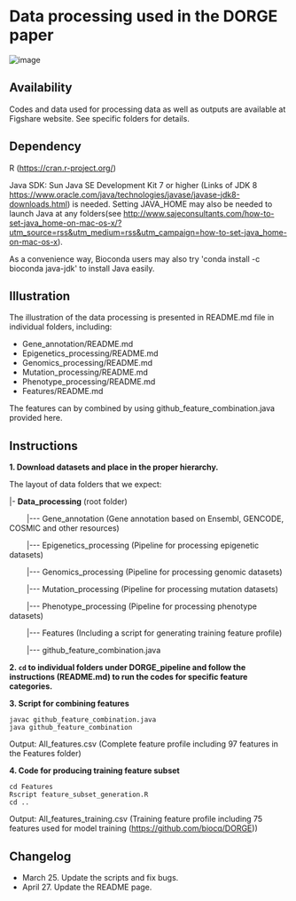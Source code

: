 # Data processing used in the DORGE paper
![image](https://github.com/biocq/DORGE/blob/master/DORGE_logo.svg)


## Availability
Codes and data used for processing data as well as outputs are available at Figshare website. See specific folders for details.

## Dependency

R (https://cran.r-project.org/)

Java SDK: Sun Java SE Development Kit 7 or higher (Links of JDK 8 https://www.oracle.com/java/technologies/javase/javase-jdk8-downloads.html) is needed. Setting JAVA_HOME may also be needed to launch Java at any folders(see http://www.sajeconsultants.com/how-to-set-java_home-on-mac-os-x/?utm_source=rss&utm_medium=rss&utm_campaign=how-to-set-java_home-on-mac-os-x).

As a convenience way, Bioconda users may also try 'conda install -c bioconda java-jdk' to install Java easily.


## Illustration
The illustration of the data processing is presented in README.md file in individual folders, including:

*  Gene_annotation/README.md
*  Epigenetics_processing/README.md
*  Genomics_processing/README.md
*  Mutation_processing/README.md
*  Phenotype_processing/README.md
*  Features/README.md


The features can by combined by using github_feature_combination.java provided here.

## Instructions

**1. Download datasets and place in the proper hierarchy.**

The layout of data folders that we expect:

|- **Data_processing** (root folder)

&nbsp;&nbsp;&nbsp;&nbsp;&nbsp;&nbsp;&nbsp;&nbsp;|--- Gene_annotation (Gene annotation based on Ensembl, GENCODE, COSMIC and other resources)

&nbsp;&nbsp;&nbsp;&nbsp;&nbsp;&nbsp;&nbsp;&nbsp;|--- Epigenetics_processing (Pipeline for processing epigenetic datasets)

&nbsp;&nbsp;&nbsp;&nbsp;&nbsp;&nbsp;&nbsp;&nbsp;|--- Genomics_processing (Pipeline for processing genomic datasets)

&nbsp;&nbsp;&nbsp;&nbsp;&nbsp;&nbsp;&nbsp;&nbsp;|--- Mutation_processing (Pipeline for processing mutation datasets)

&nbsp;&nbsp;&nbsp;&nbsp;&nbsp;&nbsp;&nbsp;&nbsp;|--- Phenotype_processing (Pipeline for processing phenotype datasets)
  
&nbsp;&nbsp;&nbsp;&nbsp;&nbsp;&nbsp;&nbsp;&nbsp;|--- Features (Including a script for generating training feature profile)

&nbsp;&nbsp;&nbsp;&nbsp;&nbsp;&nbsp;&nbsp;&nbsp;|--- github_feature_combination.java

**2. `cd` to individual folders under DORGE_pipeline and follow the instructions (README.md) to run the codes for specific feature categories.**

**3. Script for combining features**
```
javac github_feature_combination.java
java github_feature_combination
```

Output: All_features.csv (Complete feature profile including 97 features in the Features folder)

**4. Code for producing training feature subset**
```
cd Features
Rscript feature_subset_generation.R
cd ..
```

Output: All_features_training.csv (Training feature profile including 75 features used for model training (https://github.com/biocq/DORGE))

## Changelog
*  March 25. Update the scripts and fix bugs.
*  April 27. Update the README page.

